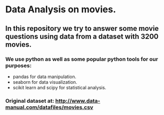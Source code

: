 # Data Analysis on movies.
## In this repository we try to answer some movie questions using data from a dataset with 3200 movies.
### We use python as well as some popular python tools for our purposes:
* pandas for data manipulation.
* seaborn for data visualization.
* scikit learn and scipy for statistical analysis.
### Original dataset at: http://www.data-manual.com/datafiles/movies.csv
